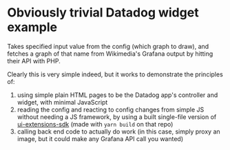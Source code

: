 # Obviously trivial Datadog widget example

Takes specified input value from the config (which graph to draw), and fetches a graph of that name from Wikimedia's Grafana output by hitting their API with PHP.

Clearly this is very simple indeed, but it works to demonstrate the principles of:

1. using simple plain HTML pages to be the Datadog app's controller and widget, with minimal JavaScript
2. reading the config and reacting to config changes from simple JS without needing a JS framework, by using a built single-file version of [ui-extensions-sdk](https://github.com/DataDog/ui-extensions-sdk/) (made with `yarn build` on that repo)
3. calling back end code to actually do work (in this case, simply proxy an image, but it could make any Grafana API call you wanted)

